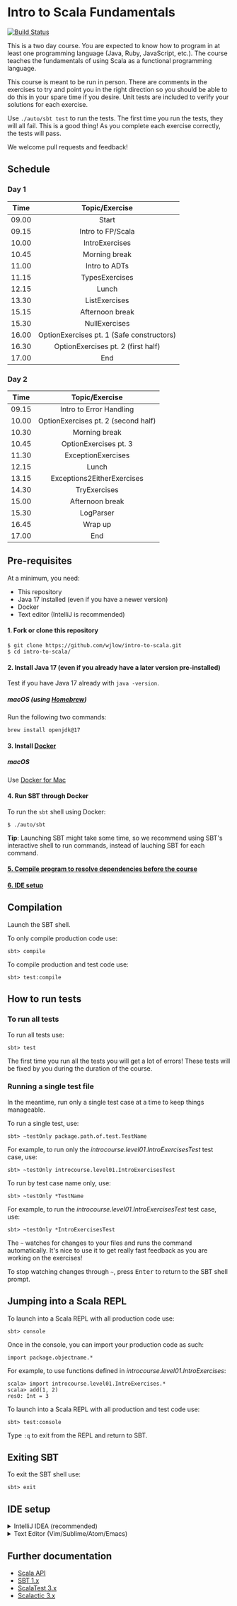 # Intro to Scala Fundamentals

[![Build Status](https://travis-ci.org/wjlow/intro-to-scala.svg?branch=master)](https://travis-ci.org/wjlow/intro-to-scala)

This is a two day course. You are expected to know how to program in at least one programming language (Java, Ruby, JavaScript, etc.). The course teaches the fundamentals of using Scala as a functional programming language.

This course is meant to be run in person. There are comments in the exercises to try and point you in the right direction so you should be able to do this in your spare time if you desire. Unit tests are included to verify your solutions for each exercise.

Use `./auto/sbt test` to run the tests. The first time you run the tests, they will all fail. This is a good thing! As you complete each exercise correctly, the tests will pass.

We welcome pull requests and feedback!

## Schedule

### Day 1

| Time | Topic/Exercise | 
| :---: | :---: | 
| 09.00 | Start | 
| 09.15 | Intro to FP/Scala |
| 10.00 | IntroExercises | 
| 10.45 | Morning break | 
| 11.00 | Intro to ADTs |
| 11.15 | TypesExercises | 
| 12.15 | Lunch | 
| 13.30 | ListExercises |
| 15.15 | Afternoon break |
| 15.30 | NullExercises |
| 16.00 | OptionExercises pt. 1 (Safe constructors) |
| 16.30 | OptionExercises pt. 2 (first half) | 
| 17.00 | End | | |

### Day 2

| Time | Topic/Exercise |
| :---: | :---: | 
| 09.15 | Intro to Error Handling |
| 10.00 | OptionExercises pt. 2 (second half) | 
| 10.30 | Morning break | 
| 10.45 | OptionExercises pt. 3 | 
| 11.30 | ExceptionExercises | 
| 12.15 | Lunch | 
| 13.15 | Exceptions2EitherExercises | 
| 14.30 | TryExercises | 
| 15.00 | Afternoon break | 
| 15.30 | LogParser | 
| 16.45 | Wrap up | 
| 17.00 | End | 

## Pre-requisites

At a minimum, you need:

- This repository
- Java 17 installed (even if you have a newer version)
- Docker
- Text editor (IntelliJ is recommended)

#### 1. Fork or clone this repository

```
$ git clone https://github.com/wjlow/intro-to-scala.git
$ cd intro-to-scala/
```

#### 2. Install Java 17 (even if you already have a later version pre-installed)

Test if you have Java 17 already with `java -version`.

##### macOS (using [Homebrew](https://brew.sh))

Run the following two commands:

```
brew install openjdk@17
```

#### 3. Install [Docker](https://www.docker.com/)

##### macOS

Use [Docker for Mac](https://docs.docker.com/docker-for-mac/install/)

#### 4. Run SBT through Docker

To run the `sbt` shell using Docker:

```
$ ./auto/sbt
```

__Tip__: Launching SBT might take some time, so we recommend using SBT's interactive shell to run commands, instead of lauching SBT for each command.

#### [5. Compile program to resolve dependencies before the course](#compilation)

#### [6. IDE setup](#ide-setup)

## Compilation

Launch the SBT shell.

To only compile production code use:

```
sbt> compile
```

To compile production and test code use:

```
sbt> test:compile
```

## How to run tests

### To run all tests

To run all tests use:

```
sbt> test
```

The first time you run all the tests you will get a lot of errors! These tests will be fixed by you during the duration of the course.

### Running a single test file

In the meantime, run only a single test case at a time to keep things manageable.

To run a single test, use:

```
sbt> ~testOnly package.path.of.test.TestName
```

For example, to run only the _introcourse.level01.IntroExercisesTest_ test case, use:

```
sbt> ~testOnly introcourse.level01.IntroExercisesTest
```

To run by test case name only, use:

```
sbt> ~testOnly *TestName
```

For example, to run the _introcourse.level01.IntroExercisesTest_ test case, use:

```
sbt> ~testOnly *IntroExercisesTest
```

The `~` watches for changes to your files and runs the command automatically. It's nice to use it to get really fast feedback as you are working on the exercises!

To stop watching changes through `~`, press <kbd>Enter</kbd> to return to the SBT shell prompt.

## Jumping into a Scala REPL

To launch into a Scala REPL with all production code use:

```
sbt> console
```

Once in the console, you can import your production code as such:

```
import package.objectname.*
```

For example, to use functions defined in _introcourse.level01.IntroExercises_:

```
scala> import introcourse.level01.IntroExercises.*
scala> add(1, 2)
res0: Int = 3
```

To launch into a Scala REPL with all production and test code use:

```
sbt> test:console
```

Type `:q` to exit from the REPL and return to SBT.

## Exiting SBT

To exit the SBT shell use:

```
sbt> exit
```

## IDE setup

<details><summary>IntelliJ IDEA (recommended)</summary>

![intellij](intellij.png)

<p>

1. [Download IntelliJ (free Community edition is fine)](https://www.jetbrains.com/idea/download/#section=mac)

2. Install and open IntelliJ

3. If running IntelliJ for the very first time, it might ask you what "featured" plugin you want to install. Select _Install_ for Scala, otherwise install manually: _Configure -> Plugins -> Browse Repositories -> Scala_

4. Restart IntelliJ to activate the plugin

5. Open IntelliJ and open this project: _Open -> Select directory where project is in_

6. IntelliJ will detect this as an SBT project. Select `Import SBT Project` when prompted

7. In the pop-up, choose _SDK -> JDK -> Java 17_. If Java 17 is not available, add it by selecting _New..._ to the right of _Project JDK_, then _+JDK_, then `/Library/Java/JavaVirtualMachines/adoptopenjdk-17.jdk` and finally _Open_

8. Wait for IntelliJ to refresh the project and download dependencies (this might take a while)

9. Build the project with <kbd>Cmd</kbd> + <kbd>F9</kbd>. If you get no errors, IntelliJ setup is all done!

Tips:

* You can run individual tests by right-clicking and then selecting _Run ...ExercisesTest_ ([or just use SBT](#how-to-run-tests))

* Use <kbd>Cmd</kbd> + <kbd>P</kbd> inside the argument of a function to see what type the argument needs to be.

* Use <kbd>Ctrl</kbd> + <kbd>Shift</kbd> + <kbd>P</kbd> to find out the type of a highlighted expression.

</p></details>

<details><summary>Text Editor (Vim/Sublime/Atom/Emacs)</summary>

![text editor](sublime.png)

<p>

1. Open the current directory in an editor of your choice.

2. Open the SBT shell in a terminal window.

3. Compiling - [See SBT instructions on how to compile code](#compilation).

4. Running Tests - [See SBT instructions on how to run tests](#how-to-run-tests).

5. Looking up Scala API - You can also search through the [Scala APIs](https://www.scala-lang.org/api/current/) to find any necessary methods or use a documentation browser like [Dash](https://kapeli.com/dash).

6. To explore the Scala API or any of the exercises use the Scala REPL - [See SBT instructions on how to jump into the REPL](#jumping-into-a-scala-repl).

![scala api browser](scala-api.png)

</p></details>

## Further documentation

- [Scala API](https://www.scala-lang.org/api/current/)
- [SBT 1.x](https://www.scala-sbt.org/1.x/docs/index.html)
- [ScalaTest 3.x](http://doc.scalatest.org/3.0.0/index.html#org.scalatest.fixture.FunSpec)
- [Scalactic 3.x](http://doc.scalactic.org/3.0.0/index.html#org.scalactic.TypeCheckedTripleEquals)
